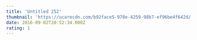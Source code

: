 ```yaml
---
title: 'Untitled 252'
thumbnail: 'https://ucarecdn.com/b92face5-978e-4259-98b7-ef96be4f642d/'
date: 2016-09-02T20:52:34.000Z
rating: 1
---
```

